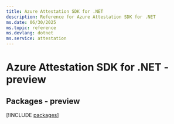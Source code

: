 ```yaml
---
title: Azure Attestation SDK for .NET
description: Reference for Azure Attestation SDK for .NET
ms.date: 06/30/2025
ms.topic: reference
ms.devlang: dotnet
ms.service: attestation
---
```

# Azure Attestation SDK for .NET - preview
## Packages - preview
[!INCLUDE [packages](attestation-index.md)]